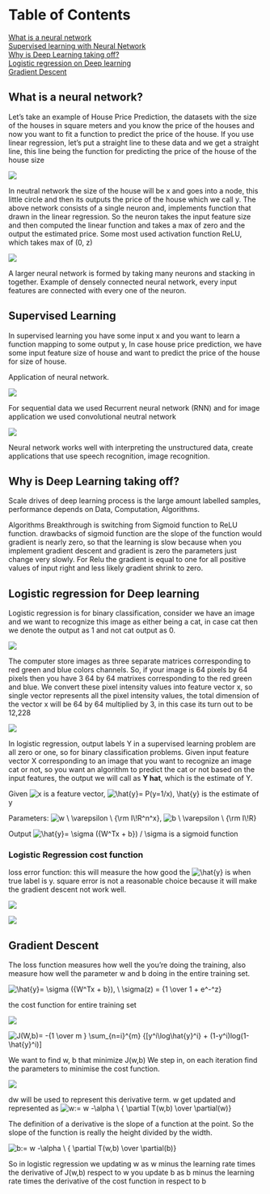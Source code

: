 # Table of Contents

[What is a neural network](#h)  
[Supervised learning with Neural Network](#s)   
[Why is Deep Learning taking off?](#d)   
[Logistic regression on Deep learning](#l)   
[Gradient Descent](#g)

<a name="h"/>

## What is a neural network?

Let’s take an example of House Price Prediction, the datasets with the size of the houses in square meters and you know the price of the houses and now you want to fit a function to predict the price of the house. If you use linear regression, let’s put a straight line to these data and we get a straight line, this line being the function for predicting the price of the house of the house size 

![](https://i.imgur.com/0QwD3LZ.png)

In neutral network the size of the house will be x and goes into a node, this little circle and then its outputs the price of the house which we call y. The above network consists of a single neuron and, implements function that drawn in the linear regression. So the neuron takes the input feature size and then computed the linear function and takes a max of zero and the output the estimated price. Some most used activation function ReLU, which takes max of (0, z)

![](https://i.imgur.com/Tp2sVer.jpg)

A larger neural network is formed by taking many neurons and stacking in together. Example of densely connected neural network, every input features are connected with every one of the neuron. 

<a name="s"/>

## Supervised Learning

In supervised learning you have some input x and you want to learn a function mapping to some output y, In case house price prediction, we have some input feature size of house and want to predict the price of the house for size of house. 

Application of neural network.

![](https://imgur.com/J4gVzWO)

For sequential data we used Recurrent neural network (RNN) and for image application we used convolutional neutral network

![](https://i.imgur.com/F9u95J0.png)

Neural network works well with interpreting the unstructured data, create applications that use speech recognition, image recognition.

<a name="d"/>

## Why is Deep Learning taking off?

Scale drives of deep learning process is the large amount labelled samples, performance depends on Data, Computation, Algorithms.  

Algorithms
Breakthrough is switching from Sigmoid function to ReLU function. drawbacks of sigmoid function are the slope of the function would gradient is nearly zero, so that the learning is slow because when you implement gradient descent and gradient is zero the parameters just change very slowly. For Relu the gradient is equal to one for all positive values of input right and less likely gradient shrink to zero.

<a name="l"/>

## Logistic regression for Deep learning

Logistic regression is for binary classification, consider we have an image and we want to recognize this image as either being a cat, in case cat then we denote the output as 1 and not cat output as 0. 

![](https://imgur.com/dnGMuCT.png)

The computer store images as three separate matrices corresponding to red green and blue colors channels. So, if your image is 64 pixels by 64 pixels then you have 3 64 by 64 matrixes corresponding to the red green and blue. We convert these pixel intensity values into feature vector x, so single vector represents all the pixel intensity values, the total dimension of the vector x will be 64 by 64 multiplied by 3, in this case its turn out to be 12,228

![](https://imgur.com/JwLaeAO.png)


In logistic regression, output labels Y in a supervised learning problem are all zero or one, so for binary classification problems. Given input feature vector X corresponding to an image that you want to recognize an image cat or not, so you want an algorithm to predict the cat or not based on the input features, the output we will call as **Y hat**, which is the estimate of Y.

Given <img src="https://i.upmath.me/svg/x" alt="x" /> is a feature vector, <img src="https://i.upmath.me/svg/%5Chat%7By%7D%3D%20P(y%3D1%2Fx)%2C%20%5Chat%7By%7D" alt="\hat{y}= P(y=1/x), \hat{y}" /> is the estimate of y 

Parameters: <img src="https://i.upmath.me/svg/%20w%20%5C%20%5Cvarepsilon%20%20%5C%20%7B%5Crm%20I%5C!R%5En%5Ex%7D%20" alt=" w \ \varepsilon  \ {\rm I\!R^n^x} " />, <img src="https://i.upmath.me/svg/%20%20b%20%5C%20%5Cvarepsilon%20%5C%20%7B%5Crm%20I%5C!R%7D%20" alt="  b \ \varepsilon \ {\rm I\!R} " />

Output <img src="https://i.upmath.me/svg/%5Chat%7By%7D%3D%20%5Csigma%20(%7BW%5ETx%20%2B%20b%7D)%20%2F%20%5Csigma" alt="\hat{y}= \sigma ({W^Tx + b}) / \sigma" /> is a sigmoid function

### Logistic Regression cost function

loss error function: this will measure the how good the <img src="https://i.upmath.me/svg/%5Chat%7By%7D" alt="\hat{y}" />
 is when true label is y. square error is not a reasonable choice because it will make the gradient descent not work well. 


<img src="https://render.githubusercontent.com/render/math?math=L(\hat{y},y) = -(y\log \hat{y} %2B (1-y)\log(1-\hat{y})">

![](https://imgur.com/jGQFJSE.png)

<a name="g"/>

## Gradient Descent

The loss function measures how well the you’re doing the training, also measure how well the parameter w and b doing in the entire training set. 


<img src="https://i.upmath.me/svg/%5Chat%7By%7D%3D%20%5Csigma%20(%7BW%5ETx%20%2B%20b%7D)%2C%20%5C%20%20%5Csigma(z)%20%3D%20%7B1%20%5Cover%201%20%2B%20e%5E-%5Ez%7D%20" alt="\hat{y}= \sigma ({W^Tx + b}), \  \sigma(z) = {1 \over 1 + e^-^z} " />

the cost function for entire training set 

![](https://imgur.com/04pvAgW.png)

<img src="https://i.upmath.me/svg/J(W%2Cb)%3D%20-%7B1%20%5Cover%20m%20%7D%20%5Csum_%7Bn%3Di%7D%5E%7Bm%7D%20%7B%5By%5Ei%5Clog%5Chat%7By%7D%5Ei%7D%20%2B%20(1-y%5Ei)log(1-%5Chat%7By%7D%5Ei)%5D%20" alt="J(W,b)= -{1 \over m } \sum_{n=i}^{m} {[y^i\log\hat{y}^i} + (1-y^i)log(1-\hat{y}^i)] " />

We want to find w, b that minimize J(w,b) 
We step in, on each iteration find the parameters to minimise the cost function.

![](https://imgur.com/L3y4LCP.png) 

dw will be used to represent this derivative term. w get updated and represented as 
<img src="https://i.upmath.me/svg/w%3A%3D%20w%20-%5Calpha%20%5C%20%7B%20%5Cpartial%20T(w%2Cb)%20%5Cover%20%5Cpartial(w)%7D" alt="w:= w -\alpha \ { \partial T(w,b) \over \partial(w)}" /> 

The definition of a derivative is the slope of a function at the point. So the slope of the function is really the height divided by the width. 

<img src="https://i.upmath.me/svg/b%3A%3D%20w%20-%5Calpha%20%5C%20%7B%20%5Cpartial%20T(w%2Cb)%20%5Cover%20%5Cpartial(b)%7D" alt="b:= w -\alpha \ { \partial T(w,b) \over \partial(b)}" />


So in logistic regression we updating w as w minus the learning rate times the derivative of J(w,b) respect to w
you update b as b minus the learning rate times the derivative of the cost function in respect to b


